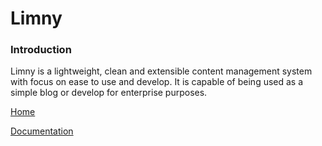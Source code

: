 Limny
=======

### Introduction

Limny is a lightweight, clean and extensible content management system with focus on ease to use and develop. It is capable of being used as a simple blog or develop for enterprise purposes.

[Home](http://www.limny.org)

[Documentation](http://docs.limny.org)
